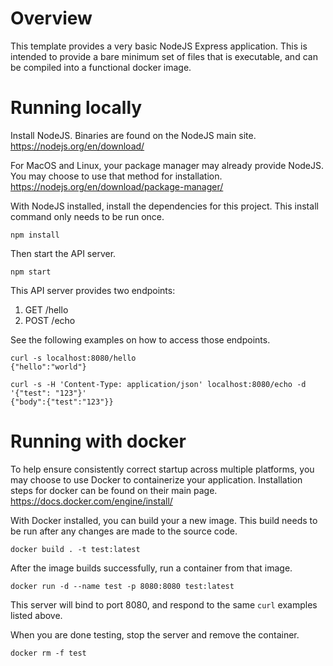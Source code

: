 # Overview
This template provides a very basic NodeJS Express application. This is intended to provide a bare minimum set of files that is executable, and can be compiled into a functional docker image.

# Running locally
Install NodeJS. Binaries are found on the NodeJS main site.
https://nodejs.org/en/download/

For MacOS and Linux, your package manager may already provide NodeJS. You may choose to use that method for installation.
https://nodejs.org/en/download/package-manager/

With NodeJS installed, install the dependencies for this project. This install command only needs to be run once.
```
npm install
```

Then start the API server.
```
npm start
```

This API server provides two endpoints:
1. GET /hello
2. POST /echo

See the following examples on how to access those endpoints.
```
curl -s localhost:8080/hello
{"hello":"world"}

curl -s -H 'Content-Type: application/json' localhost:8080/echo -d '{"test": "123"}' 
{"body":{"test":"123"}}
```

# Running with docker
To help ensure consistently correct startup across multiple platforms, you may choose to use Docker to containerize your application.  Installation steps for docker can be found on their main page.
https://docs.docker.com/engine/install/

With Docker installed, you can build your a new image. This build needs to be run after any changes are made to the source code.
```
docker build . -t test:latest
```

After the image builds successfully, run a container from that image.
```
docker run -d --name test -p 8080:8080 test:latest
```

This server will bind to port 8080, and respond to the same `curl` examples listed above.

When you are done testing, stop the server and remove the container.
```
docker rm -f test
```